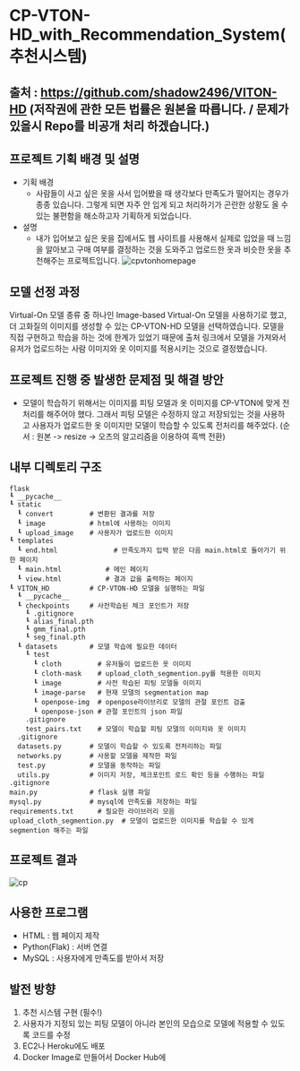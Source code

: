 # CP-VTON-HD_with_Recommendation_System(추천시스템)

## 출처 : https://github.com/shadow2496/VITON-HD (저작권에 관한 모든 법률은 원본을 따릅니다. / 문제가 있을시 Repo를 비공개 처리 하겠습니다.)

## 프로젝트 기획 배경 및 설명
* 기획 배경
  * 사람들이 사고 싶은 옷을 사서 입어봤을 때 생각보다 만족도가 떨어지는 경우가 종종 있습니다. 그렇게 되면 자주 안 입게 되고 처리하기가 곤란한 상황도 올 수 있는 불편함을 해소하고자 기획하게 되었습니다.
* 설명
  * 내가 입어보고 싶은 옷을 집에서도 웹 사이트를 사용해서 실제로 입었을 때 느낌을 알아보고 구매 여부를 결정하는 것을 도와주고 업로드한 옷과 비슷한 옷을 추천해주는 프로젝트입니다.
![cpvtonhomepage](https://user-images.githubusercontent.com/76984534/160874287-857edf6e-b7dd-4c3a-a929-f8d934546d99.png)


## 모델 선정 과정
Virtual-On 모델 종류 중 하나인 Image-based Virtual-On 모델을 사용하기로 했고, 더 고화질의 이미지를 생성할 수 있는 CP-VTON-HD 모델을 선택하였습니다. 모델을 직접 구현하고 학습을 하는 것에 한계가 있었기 때문에 출처 링크에서 모델을 가져와서 유저가 업로드하는 사람 이미지와 옷 이미지를 적용시키는 것으로 결정했습니다.

## 프로젝트 진행 중 발생한 문제점 및 해결 방안
* 모델이 학습하기 위해서는 이미지를 피팅 모델과 옷 이미지를 CP-VTON에 맞게 전처리를 해주어야 했다. 그래서 피팅 모델은 수정하지 않고 저장되있는 것을 사용하고 사용자가 업로드한 옷 이미지만 모델이 학습할 수 있도록 전처리를 해주었다. (순서 : 원본 -> resize -> 오츠의 알고리즘을 이용하여 흑백 전환)

## 내부 디렉토리 구조
```
flask
┖ __pycache__
┖ static
  ┖ convert         # 변환된 결과를 저장
  ┖ image           # html에 사용하는 이미지
  ┖ upload_image    # 사용자가 업로드한 이미지
┖ templates
  ┖ end.html			  # 만족도까지 입력 받은 다음 main.html로 돌아가기 위한 페이지
  ┖ main.html		    # 메인 페이지
  ┖ view.html		    # 결과 값을 출력하는 페이지
┖ VITON_HD          # CP-VTON-HD 모델을 실행하는 파일
  ┖ __pycache__
  ┖ checkpoints     # 사전학습된 체크 포인트가 저장
    ┖ .gitignore
    ┖ alias_final.pth
    ┖ gmm_final.pth
    ┖ seg_final.pth
  ┖ datasets        # 모델 학습에 필요한 데이터
    ┖ test
      ┖ cloth         # 유저들이 업로드한 옷 이미지
      ┖ cloth-mask    # upload_cloth_segmention.py를 적용한 이미지
      ┖ image         # 사전 학습된 피팅 모델들 이미지
      ┖ image-parse   # 현재 모델의 segmentation map
      ┖ openpose-img  # openpose라이브리로 모델의 관절 포인트 검출 
      ┖ openpose-json # 관절 포인트의 json 파일
    .gitignore
    test_pairs.txt    # 모델이 학습할 피팅 모델의 이미지와 옷 이미지
  .gitignore
  datasets.py       # 모델이 학습할 수 있도록 전처리하는 파일
  networks.py       # 사용할 모델을 제작한 파일
  test.py           # 모델을 동작하는 파일
  utils.py          # 이미지 저장, 체크포인트 로드 확인 등을 수행하는 파일
.gitignore
main.py             # flask 실행 파일
mysql.py            # mysql에 만족도를 저장하는 파일
requirements.txt	  # 필요한 라이브러리 모음
upload_cloth_segmention.py  # 모델이 업로드한 이미지를 학습할 수 있게 segmention 해주는 파일
```

## 프로젝트 결과
![cp](https://user-images.githubusercontent.com/76984534/160847977-d156796e-23f6-46c7-823b-0057d778318f.png)

## 사용한 프로그램
* HTML : 웹 페이지 제작
* Python(Flak) : 서버 연결
* MySQL : 사용자에게 만족도를 받아서 저장

## 발전 방향
1. 추천 시스템 구현 (필수!)
2. 사용자가 지정되 있는 피팅 모델이 아니라 본인의 모습으로 모델에 적용할 수 있도록 코드를 수정
3. EC2나 Heroku에도 배포
4. Docker Image로 만들어서 Docker Hub에 
